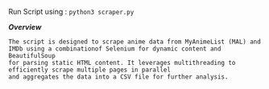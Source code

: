 Run Script using : ```python3 scraper.py```

***Overview***

```
The script is designed to scrape anime data from MyAnimeList (MAL) and IMDb using a combinationof Selenium for dynamic content and BeautifulSoup 
for parsing static HTML content. It leverages multithreading to efficiently scrape multiple pages in parallel 
and aggregates the data into a CSV file for further analysis.

```

